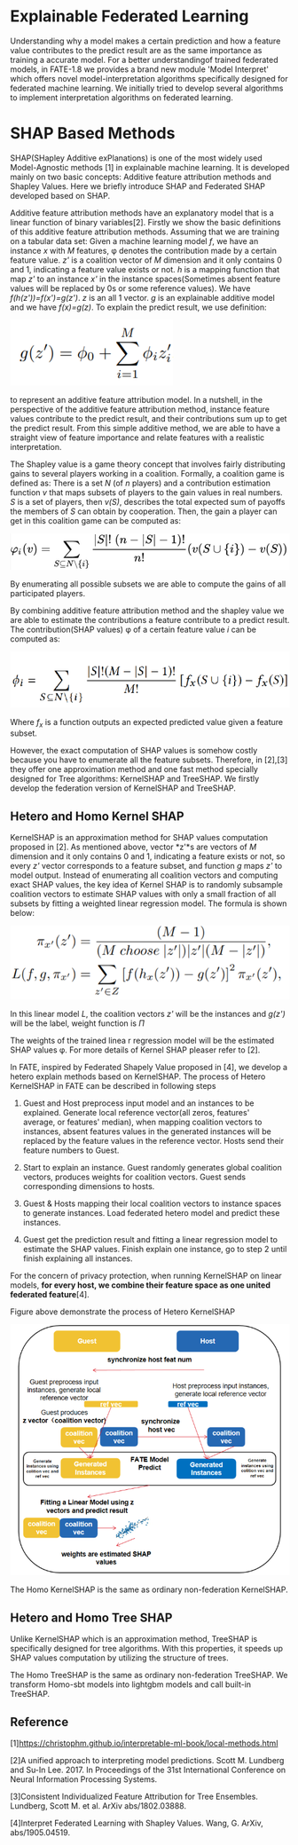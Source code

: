 # Explainable Federated Learning

Understanding why a model makes a certain prediction and how a feature value contributes to the
predict result are as the same importance as training a accurate model. For a better understandingof trained federated 
models, in FATE-1.8 we provides a brand new module 'Model Interpret' which offers novel model-interpretation algorithms 
specifically designed for federated machine learning. We initially tried to develop several algorithms to implement 
interpretation algorithms on federated learning.



# SHAP Based Methods

SHAP(SHapley Additive exPlanations) is one of the most widely used Model-Agnostic methods [1] in explainable machine learning. 
It is developed mainly on two basic concepts: Additive feature attribution methods and Shapley Values. 
Here we briefly introduce SHAP and Federated SHAP developed based on SHAP.

Additive feature attribution methods have an explanatory model that is a linear function of binary variables[2].
Firstly we show the basic definitions of this additive feature attribution methods. Assuming that we are training on a tabular data set:
Given a machine learning model *f*, we have an instance *x* with *M* features, φ denotes the contribution  made by a certain feature value. 
*z'* is a coalition vector of *M* dimension and it only contains 0 and 1, indicating a feature value exists or not.
*h* is a mapping function that map *z'* to an instance *x'* in the instance spaces(Sometimes absent feature values will
be replaced by 0s or some reference values). We have *f(h(z'))=f(x')=g(z')*.
*z* is an all 1 vector. *g* is an explainable additive model and we have *f(x)=g(z)*.
To explain the predict result, we use definition:

![Figure 1: add model](../images/additive_model.png)

to represent an additive feature attribution model. 
In a nutshell, in the perspective of the additive feature attribution method, instance feature values contribute 
to the predict result, and their contributions sum up to get the predict result. From this simple additive method, 
we are able to have a straight view of feature importance and relate features with a realistic interpretation.

The Shapley value is a game theory concept that involves fairly distributing gains to several players working in a coalition.  Formally, a coalition game is defined as: There is a set *N* (of *n* players) and a contribution estimation function *v*
 that maps subsets of players to the gain values in real numbers. *S* is a set of players, then *v(S)*, 
 describes the total expected sum of payoffs the members of *S* can obtain by cooperation. Then, the gain a player
 can get in this coalition game can be computed as:
 

![Figure 2: shapely](../images/shapely_value.png)
 
By enumerating all possible subsets we are able to compute the gains of all participated players.

By combining additive feature attribution method and the shapley value we are able to estimate the contributions a 
feature contribute to a predict result. The contribution(SHAP values) φ of a certain feature value *i* can be computed as:
      
![Figure 3: SHAP](../images/SHAP.png)

Where *f<sub>x</sub>* is a function outputs an expected predicted value given a feature subset. 

However, the exact computation of SHAP values is somehow costly because you have to enumerate all the feature subsets. 
Therefore, in [2],[3] they offer one approximation method and one fast method specially designed for Tree algorithms:
KernelSHAP and TreeSHAP. We firstly develop the federation version of KernelSHAP and TreeSHAP.
           
                       
## Hetero and Homo Kernel SHAP

KernelSHAP is an approximation method for SHAP values computation proposed in [2]. As mentioned above, vector *z'*s
are vectors of *M* dimension and it only contains 0 and 1, indicating a feature exists or not, so every *z'* vector
corresponds to a feature subset, and function *g* maps *z'* to model output. Instead of enumerating all coalition vectors 
and computing exact SHAP values, the key idea of Kernel SHAP is to randomly subsample coalition vectors to estimate SHAP 
values with only a small fraction of all subsets by fitting a weighted linear regression model. The formula is shown below:

![Figure 3: SHAP](../images/KernelSHAP.png)

In this linear model *L*, the coalition vectors *z'* will be the instances and *g(z')* will be the label, weight function is *Π*

The weights of the trained linea
r regression model will be the estimated SHAP values φ. For more details of 
Kernel SHAP pleaser refer to [2].

In FATE, inspired by Federated Shapely Value proposed in [4], we develop a hetero explain methods based on KernelSHAP.
The process of Hetero KernelSHAP in FATE can be described in following steps

1. Guest and Host preprocess input model and an instances to be explained. Generate local reference vector(all zeros, features'  
average, or features' median), when mapping coalition vectors to instances, absent features values in the generated 
instances will be replaced by the feature values in the reference vector. Hosts send their feature numbers to Guest.

2. Start to explain an instance. Guest randomly generates global coalition vectors, produces weights for coalition vectors.
Guest sends corresponding dimensions to hosts.

3. Guest & Hosts mapping their local coalition vectors to instance spaces to generate instances. Load federated 
   hetero model and predict these instances.

4. Guest get the prediction result and fitting a linear regression model to estimate the SHAP values. Finish explain
   one instance, go to step 2 until finish explaining all instances.

For the concern of privacy protection, when running KernelSHAP on linear models, **for every host, we combine their feature
space as one united federated feature**[4].

Figure above demonstrate the process of Hetero KernelSHAP

![Figure 3: SHAP](../images/KernelSHAPProcess.png)

The Homo KernelSHAP is the same as ordinary non-federation KernelSHAP.

## Hetero and Homo Tree SHAP

Unlike KernelSHAP which is an approximation method, TreeSHAP is specifically designed for tree algorithms. 
With this properties, it speeds up SHAP values computation by utilizing the structure of trees.

The Homo TreeSHAP is the same as ordinary non-federation TreeSHAP. We transform Homo-sbt models into lightgbm models
and call built-in TreeSHAP.

## Reference
[1]https://christophm.github.io/interpretable-ml-book/local-methods.html

[2]A unified approach to interpreting model predictions. Scott M. Lundberg and Su-In Lee. 2017. In Proceedings of the 31st International Conference on Neural Information Processing Systems.

[3]Consistent Individualized Feature Attribution for Tree Ensembles. Lundberg, Scott M. et al. ArXiv abs/1802.03888.

[4]Interpret Federated Learning with Shapley Values. Wang, G.  ArXiv, abs/1905.04519.